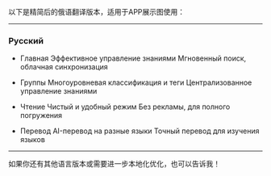 


以下是精简后的俄语翻译版本，适用于APP展示图使用：

---

### Русский

* Главная
  Эффективное управление знаниями
  Мгновенный поиск, облачная синхронизация

* Группы
  Многоуровневая классификация и теги
  Централизованное управление знаниями

* Чтение
  Чистый и удобный режим
  Без рекламы, для полного погружения

* Перевод
  AI-перевод на разные языки
  Точный перевод для изучения языков

---

如果你还有其他语言版本或需要进一步本地化优化，也可以告诉我！


